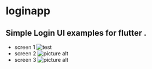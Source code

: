 # loginapp

## Simple Login UI examples for flutter .
* screen 1
![test](https://github.com/cimplesid/loginui/blob/master/s1.png  )
* screen 2
![picture alt](https://github.com/cimplesid/loginui/blob/master/s2.png " screen 2" )
* screen 3
![picture alt](https://github.com/cimplesid/loginui/blob/master/s3.png " screen 3" )



